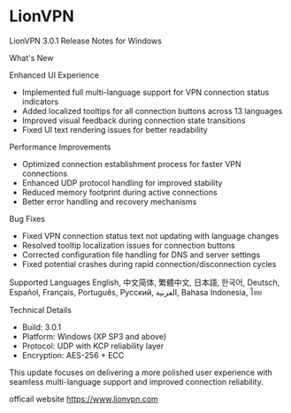 # LionVPN

LionVPN 3.0.1 Release Notes for Windows

  What's New

  Enhanced UI Experience
  - Implemented full multi-language support for VPN connection status indicators
  - Added localized tooltips for all connection buttons across 13 languages     
  - Improved visual feedback during connection state transitions
  - Fixed UI text rendering issues for better readability

  Performance Improvements
  - Optimized connection establishment process for faster VPN connections
  - Enhanced UDP protocol handling for improved stability
  - Reduced memory footprint during active connections
  - Better error handling and recovery mechanisms

  Bug Fixes
  - Fixed VPN connection status text not updating with language changes
  - Resolved tooltip localization issues for connection buttons
  - Corrected configuration file handling for DNS and server settings
  - Fixed potential crashes during rapid connection/disconnection cycles

  Supported Languages
  English, 中文简体, 繁體中文, 日本語, 한국어, Deutsch, Español, Français, Português, Русский, العربية, Bahasa Indonesia, ไทย      

  Technical Details

  - Build: 3.0.1
  - Platform: Windows (XP SP3 and above)
  - Protocol: UDP with KCP reliability layer
  - Encryption: AES-256 + ECC

  This update focuses on delivering a more polished user experience with seamless multi-language support and improved
  connection reliability.

officail website https://www.lionvpn.com

